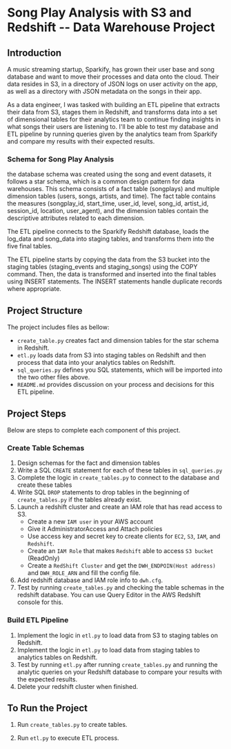 # Song Play Analysis with S3 and Redshift -- Data Warehouse Project

## Introduction
A music streaming startup, Sparkify, has grown their user base and song database and want to move their processes and data onto the cloud. Their data resides in S3, in a directory of JSON logs on user activity on the app, as well as a directory with JSON metadata on the songs in their app.

As a data engineer, I was tasked with building an ETL pipeline that extracts their data from S3, stages them in Redshift, and transforms data into a set of dimensional tables for their analytics team to continue finding insights in what songs their users are listening to. I'll be able to test my database and ETL pipeline by running queries given by the analytics team from Sparkify and compare my results with their expected results.

### Schema for Song Play Analysis

the database schema was created using the song and event datasets, it follows a star schema, which is a common design pattern for data warehouses. This schema consists of a fact table (songplays) and multiple dimension tables (users, songs, artists, and time). The fact table contains the measures (songplay_id, start_time, user_id, level, song_id, artist_id, session_id, location, user_agent), and the dimension tables contain the descriptive attributes related to each dimension.

The ETL pipeline connects to the Sparkify Redshift database, loads the log_data and song_data into staging tables, and transforms them into the five final tables.

The ETL pipeline starts by copying the data from the S3 bucket into the staging tables (staging_events and staging_songs) using the COPY command. Then, the data is transformed and inserted into the final tables using INSERT statements. The INSERT statements handle duplicate records where appropriate.

## Project Structure

The project includes files as bellow:

-   `create_table.py`  creates fact and dimension tables for the star schema in Redshift.
-   `etl.py`  loads data from S3 into staging tables on Redshift and then process that data into your analytics tables on Redshift.
-   `sql_queries.py`  defines you SQL statements, which will be imported into the two other files above.
-   `README.md`  provides discussion on your process and decisions for this ETL pipeline.

## Project Steps

Below are steps to complete each component of this project.

### Create Table Schemas

1.  Design schemas for the fact and dimension tables
2.  Write a SQL  `CREATE`  statement for each of these tables in  `sql_queries.py`
3.  Complete the logic in  `create_tables.py`  to connect to the database and create these tables
4.  Write SQL  `DROP`  statements to drop tables in the beginning of  `create_tables.py`  if the tables already exist. 
5.  Launch a redshift cluster and create an IAM role that has read access to S3.
	- Create a new  `IAM user`  in your AWS account
	-  Give it AdministratorAccess and Attach policies
	-  Use access key and secret key to create clients for  `EC2`,  `S3`,  `IAM`, and  `Redshift`.
	- Create an  `IAM Role`  that makes  `Redshift`  able to access  `S3 bucket`  (ReadOnly)
	-  Create a  `RedShift Cluster`  and get the  `DWH_ENDPOIN(Host address)`  and  `DWH_ROLE_ARN`  and fill the config file.
7.  Add redshift database and IAM role info to  `dwh.cfg`.
8.  Test by running  `create_tables.py`  and checking the table schemas in the redshift database. You can use Query Editor in the AWS Redshift console for this.

### Build ETL Pipeline

1.  Implement the logic in  `etl.py`  to load data from S3 to staging tables on Redshift.
2.  Implement the logic in  `etl.py`  to load data from staging tables to analytics tables on Redshift.
3.  Test by running  `etl.py`  after running  `create_tables.py`  and running the analytic queries on your Redshift database to compare your results with the expected results.
4.  Delete your redshift cluster when finished.

## To Run the Project
1.  Run  `create_tables.py` to create tables.
    
2.  Run  `etl.py` to execute ETL process.